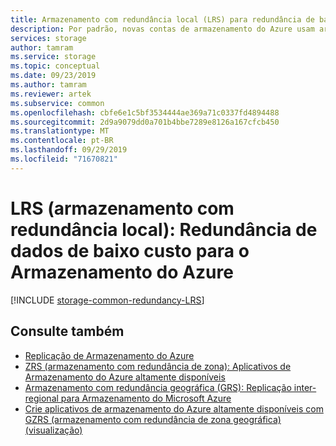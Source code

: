 ```yaml
---
title: Armazenamento com redundância local (LRS) para redundância de baixo custo no armazenamento do Azure
description: Por padrão, novas contas de armazenamento do Azure usam armazenamento com redundância local (LRS) para replicação. O LRS é a opção menos dispendiosa para replicação. Ele protege contra falhas de hardware no datacenter, mas não contra desastres no datacenter.
services: storage
author: tamram
ms.service: storage
ms.topic: conceptual
ms.date: 09/23/2019
ms.author: tamram
ms.reviewer: artek
ms.subservice: common
ms.openlocfilehash: cbfe6e1c5bf3534444ae369a71c0337fd4894488
ms.sourcegitcommit: 2d9a9079dd0a701b4bbe7289e8126a167cfcb450
ms.translationtype: MT
ms.contentlocale: pt-BR
ms.lasthandoff: 09/29/2019
ms.locfileid: "71670821"
---
```

# <a name="locally-redundant-storage-lrs-low-cost-data-redundancy-for-azure-storage"></a>LRS (armazenamento com redundância local): Redundância de dados de baixo custo para o Armazenamento do Azure

[!INCLUDE [storage-common-redundancy-LRS](../../../includes/storage-common-redundancy-lrs.md)]

## <a name="see-also"></a>Consulte também

- [Replicação de Armazenamento do Azure](storage-redundancy.md)
- [ZRS (armazenamento com redundância de zona): Aplicativos de Armazenamento do Azure altamente disponíveis](storage-redundancy-zrs.md)
- [Armazenamento com redundância geográfica (GRS): Replicação inter-regional para Armazenamento do Microsoft Azure](storage-redundancy-grs.md)
- [Crie aplicativos de armazenamento do Azure altamente disponíveis com GZRS (armazenamento com redundância de zona geográfica) (visualização)](storage-redundancy-gzrs.md)
